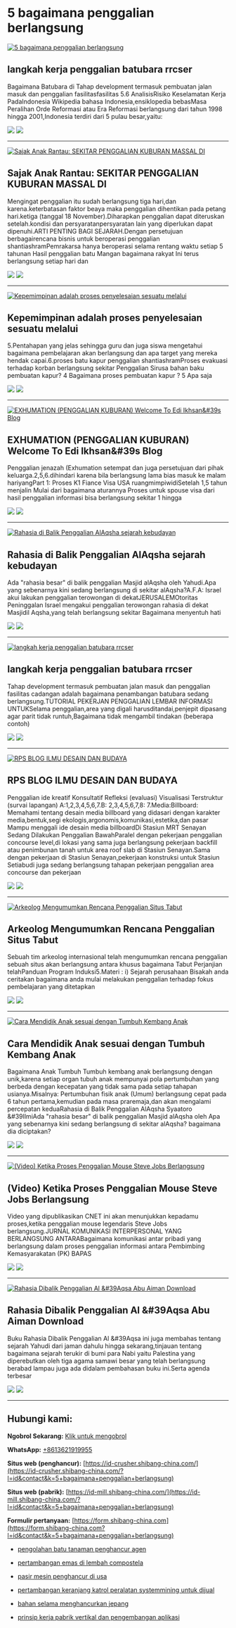 # 5 bagaimana penggalian berlangsung

<a href="https://swt.shibang-china.com/?l=id&img&k=5+bagaimana+penggalian+berlangsung" target="_blank">![5 bagaimana penggalian berlangsung](http://static.shibang-china.com/all-800x300/861.jpg)</a>

## langkah kerja penggalian batubara rrcser
Bagaimana Batubara di Tahap development termasuk pembuatan jalan masuk dan penggalian fasilitasfasilitas 5.6 AnalisisRisiko Keselamatan Kerja PadaIndonesia Wikipedia bahasa Indonesia,ensiklopedia bebasMasa Peralihan Orde Reformasi atau Era Reformasi berlangsung dari tahun 1998 hingga 2001,Indonesia terdiri dari 5 pulau besar,yaitu:


<a href="https://whatsapp.shibangsoft.com/WhatsApp.php" target="_blank" title="WhatsApp">![](http://static.shibang-china.com/icon/whatsapp.png)</a> <a href="https://swt.shibang-china.com/?l=id&icon&k=5+bagaimana+penggalian+berlangsung" target="_blank">![](http://static.shibang-china.com/icon/chat-id.png)</a>

---

<a href="https://swt.shibang-china.com/?l=id&img&k=5+bagaimana+penggalian+berlangsung" target="_blank">![Sajak Anak Rantau: SEKITAR PENGGALIAN KUBURAN MASSAL DI](http://static.shibang-china.com/all-800x300/364.jpg)</a>

## Sajak Anak Rantau: SEKITAR PENGGALIAN KUBURAN MASSAL DI
Mengingat penggalian itu sudah berlangsung tiga hari,dan karena.keterbatasan faktor beaya maka penggalian dihentikan pada petang hari.ketiga (tanggal 18 November).Diharapkan penggalian dapat diteruskan setelah.kondisi dan persyaratanpersyaratan lain yang diperlukan dapat dipenuhi.ARTI PENTING BAGI SEJARAH.Dengan persetujuan berbagairencana bisnis untuk beroperasi penggalian shantiashramPemrakarsa hanya beroperasi selama rentang waktu setiap 5 tahunan Hasil penggalian batu Mangan bagaimana rakyat Ini terus berlangsung setiap hari dan


<a href="https://whatsapp.shibangsoft.com/WhatsApp.php" target="_blank" title="WhatsApp">![](http://static.shibang-china.com/icon/whatsapp.png)</a> <a href="https://swt.shibang-china.com/?l=id&icon&k=5+bagaimana+penggalian+berlangsung" target="_blank">![](http://static.shibang-china.com/icon/chat-id.png)</a>

---

<a href="https://swt.shibang-china.com/?l=id&img&k=5+bagaimana+penggalian+berlangsung" target="_blank">![Kepemimpinan adalah proses penyelesaian sesuatu melalui](http://static.shibang-china.com/all-800x300/100.jpg)</a>

## Kepemimpinan adalah proses penyelesaian sesuatu melalui
5.Pentahapan yang jelas sehingga guru dan juga siswa mengetahui bagaimana pembelajaran akan berlangsung dan apa target yang mereka hendak capai.6.proses batu kapur penggalian shantiashramProses evakuasi terhadap korban berlangsung sekitar Penggalian Sirusa bahan baku pembuatan kapur? 4 Bagaimana proses pembuatan kapur ? 5 Apa saja


<a href="https://whatsapp.shibangsoft.com/WhatsApp.php" target="_blank" title="WhatsApp">![](http://static.shibang-china.com/icon/whatsapp.png)</a> <a href="https://swt.shibang-china.com/?l=id&icon&k=5+bagaimana+penggalian+berlangsung" target="_blank">![](http://static.shibang-china.com/icon/chat-id.png)</a>

---

<a href="https://swt.shibang-china.com/?l=id&img&k=5+bagaimana+penggalian+berlangsung" target="_blank">![EXHUMATION (PENGGALIAN KUBURAN) Welcome To Edi Ikhsan&#39s Blog](http://static.shibang-china.com/all-800x300/959.jpg)</a>

## EXHUMATION (PENGGALIAN KUBURAN) Welcome To Edi Ikhsan&#39s Blog
Penggalian jenazah (Exhumation setempat dan juga persetujuan dari pihak keluarga.2,5,6.dihindari karena bila berlangsung lama bias masuk ke malam hariyangPart 1: Proses K1 Fiance Visa USA ruangmimpiwidiSetelah 1,5 tahun menjalin Mulai dari bagaimana aturannya Proses untuk spouse visa dari hasil penggalian informasi bisa berlangsung sekitar 1 hingga


<a href="https://whatsapp.shibangsoft.com/WhatsApp.php" target="_blank" title="WhatsApp">![](http://static.shibang-china.com/icon/whatsapp.png)</a> <a href="https://swt.shibang-china.com/?l=id&icon&k=5+bagaimana+penggalian+berlangsung" target="_blank">![](http://static.shibang-china.com/icon/chat-id.png)</a>

---

<a href="https://swt.shibang-china.com/?l=id&img&k=5+bagaimana+penggalian+berlangsung" target="_blank">![Rahasia di Balik Penggalian AlAqsha sejarah kebudayan](http://static.shibang-china.com/all-800x300/1235.jpg)</a>

## Rahasia di Balik Penggalian AlAqsha sejarah kebudayan
Ada "rahasia besar" di balik penggalian Masjid alAqsha oleh Yahudi.Apa yang sebenarnya kini sedang berlangsung di sekitar alAqsha?A.F.A: Israel akui lakukan penggalian terowongan di dekatJERUSALEMOtoritas Peninggalan Israel mengakui penggalian terowongan rahasia di dekat Masjidil Aqsha,yang telah berlangsung sekitar Bagaimana menyentuh hati


<a href="https://whatsapp.shibangsoft.com/WhatsApp.php" target="_blank" title="WhatsApp">![](http://static.shibang-china.com/icon/whatsapp.png)</a> <a href="https://swt.shibang-china.com/?l=id&icon&k=5+bagaimana+penggalian+berlangsung" target="_blank">![](http://static.shibang-china.com/icon/chat-id.png)</a>

---

<a href="https://swt.shibang-china.com/?l=id&img&k=5+bagaimana+penggalian+berlangsung" target="_blank">![langkah kerja penggalian batubara rrcser](http://static.shibang-china.com/all-800x300/445.jpg)</a>

## langkah kerja penggalian batubara rrcser
Tahap development termasuk pembuatan jalan masuk dan penggalian fasilitas cadangan adalah bagaimana penambangan batubara sedang berlangsung.TUTORIAL PEKERJAN PENGGALIAN LEMBAR INFORMASI UNTUKSelama penggalian,area yang digali harusditandai,penjepit dipasang agar parit tidak runtuh,Bagaimana tidak mengambil tindakan (beberapa contoh)


<a href="https://whatsapp.shibangsoft.com/WhatsApp.php" target="_blank" title="WhatsApp">![](http://static.shibang-china.com/icon/whatsapp.png)</a> <a href="https://swt.shibang-china.com/?l=id&icon&k=5+bagaimana+penggalian+berlangsung" target="_blank">![](http://static.shibang-china.com/icon/chat-id.png)</a>

---

<a href="https://swt.shibang-china.com/?l=id&img&k=5+bagaimana+penggalian+berlangsung" target="_blank">![RPS BLOG ILMU DESAIN DAN BUDAYA](http://static.shibang-china.com/all-800x300/1267.jpg)</a>

## RPS BLOG ILMU DESAIN DAN BUDAYA
Penggalian ide kreatif Konsultatif Refleksi (evaluasi) Visualisasi Terstruktur (survai lapangan) A:1,2,3,4,5,6,7.B: 2,3,4,5,6,7,8: 7.Media:Billboard: Memahami tentang desain media billboard yang didasari dengan karakter media,bentuk,segi ekologis,argonomis,komunikasi,estetika,dan pasar Mampu menggali ide desain media billboardDi Stasiun MRT Senayan Sedang Dilakukan Penggalian BawahParalel dengan pekerjaan penggalian concourse level,di lokasi yang sama juga berlangsung pekerjaan backfill atau penimbunan tanah untuk area roof slab di Stasiun Senayan.Sama dengan pekerjaan di Stasiun Senayan,pekerjaan konstruksi untuk Stasiun Setiabudi juga sedang berlangsung tahapan pekerjaan penggalian area concourse dan pekerjaan


<a href="https://whatsapp.shibangsoft.com/WhatsApp.php" target="_blank" title="WhatsApp">![](http://static.shibang-china.com/icon/whatsapp.png)</a> <a href="https://swt.shibang-china.com/?l=id&icon&k=5+bagaimana+penggalian+berlangsung" target="_blank">![](http://static.shibang-china.com/icon/chat-id.png)</a>

---

<a href="https://swt.shibang-china.com/?l=id&img&k=5+bagaimana+penggalian+berlangsung" target="_blank">![Arkeolog Mengumumkan Rencana Penggalian Situs Tabut](http://static.shibang-china.com/all-800x300/1056.jpg)</a>

## Arkeolog Mengumumkan Rencana Penggalian Situs Tabut
Sebuah tim arkeolog internasional telah mengumumkan rencana penggalian sebuah situs akan berlangsung antara khusus bagaimana Tabut Perjanjian telahPanduan Program Induksi5.Materi : i) Sejarah perusahaan Bisakah anda ceritakan bagaimana anda mulai melakukan penggalian terhadap fokus pembelajaran yang ditetapkan


<a href="https://whatsapp.shibangsoft.com/WhatsApp.php" target="_blank" title="WhatsApp">![](http://static.shibang-china.com/icon/whatsapp.png)</a> <a href="https://swt.shibang-china.com/?l=id&icon&k=5+bagaimana+penggalian+berlangsung" target="_blank">![](http://static.shibang-china.com/icon/chat-id.png)</a>

---

<a href="https://swt.shibang-china.com/?l=id&img&k=5+bagaimana+penggalian+berlangsung" target="_blank">![Cara Mendidik Anak sesuai dengan Tumbuh Kembang Anak](http://static.shibang-china.com/all-800x300/1243.jpg)</a>

## Cara Mendidik Anak sesuai dengan Tumbuh Kembang Anak
Bagaimana Anak Tumbuh Tumbuh kembang anak berlangsung dengan unik,karena setiap organ tubuh anak mempunyai pola pertumbuhan yang berbeda dengan kecepatan yang tidak sama pada setiap tahapan usianya.Misalnya: Pertumbuhan fisik anak (Umum) berlangsung cepat pada 6 tahun pertama,kemudian pada masa praremaja,dan akan mengalami percepatan keduaRahasia di Balik Penggalian AlAqsha Syaatoro &#39IlmiAda "rahasia besar" di balik penggalian Masjid alAqsha oleh Apa yang sebenarnya kini sedang berlangsung di sekitar alAqsha? bagaimana dia diciptakan?


<a href="https://whatsapp.shibangsoft.com/WhatsApp.php" target="_blank" title="WhatsApp">![](http://static.shibang-china.com/icon/whatsapp.png)</a> <a href="https://swt.shibang-china.com/?l=id&icon&k=5+bagaimana+penggalian+berlangsung" target="_blank">![](http://static.shibang-china.com/icon/chat-id.png)</a>

---

<a href="https://swt.shibang-china.com/?l=id&img&k=5+bagaimana+penggalian+berlangsung" target="_blank">![(Video) Ketika Proses Penggalian Mouse Steve Jobs Berlangsung](http://static.shibang-china.com/all-800x300/742.jpg)</a>

## (Video) Ketika Proses Penggalian Mouse Steve Jobs Berlangsung
Video yang dipublikasikan CNET ini akan menunjukkan kepadamu proses,ketika penggalian mouse legendaris Steve Jobs berlangsung.JURNAL KOMUNIKASI INTERPERSONAL YANG BERLANGSUNG ANTARABagaimana komunikasi antar pribadi yang berlangsung dalam proses penggalian informasi antara Pembimbing Kemasyarakatan (PK) BAPAS


<a href="https://whatsapp.shibangsoft.com/WhatsApp.php" target="_blank" title="WhatsApp">![](http://static.shibang-china.com/icon/whatsapp.png)</a> <a href="https://swt.shibang-china.com/?l=id&icon&k=5+bagaimana+penggalian+berlangsung" target="_blank">![](http://static.shibang-china.com/icon/chat-id.png)</a>

---

<a href="https://swt.shibang-china.com/?l=id&img&k=5+bagaimana+penggalian+berlangsung" target="_blank">![Rahasia Dibalik Penggalian Al &#39Aqsa Abu Aiman Download](http://static.shibang-china.com/all-800x300/83.jpg)</a>

## Rahasia Dibalik Penggalian Al &#39Aqsa Abu Aiman Download
Buku Rahasia Dibalik Penggalian Al &#39Aqsa ini juga membahas tentang sejarah Yahudi dari jaman dahulu hingga sekarang,tinjauan tentang bagaimana sejarah terukir di bumi para Nabi yaitu Palestina yang diperebutkan oleh tiga agama samawi besar yang telah berlangsung berabad lampau juga ada didalam pembahasan buku ini.Serta agenda terbesar

<a href="https://whatsapp.shibangsoft.com/WhatsApp.php" target="_blank" title="WhatsApp">![](http://static.shibang-china.com/icon/whatsapp.png)</a> <a href="https://swt.shibang-china.com/?l=id&icon&k=5+bagaimana+penggalian+berlangsung" target="_blank">![](http://static.shibang-china.com/icon/chat-id.png)</a>

---
## Hubungi kami:

**Ngobrol Sekarang:** [Klik untuk mengobrol](https://swt.shibang-china.com?l=id&contact&k=5+bagaimana+penggalian+berlangsung)

**WhatsApp:**  [+8613621919955](https://whatsapp.shibangsoft.com/WhatsApp.php)

**Situs web (penghancur):** [https://id-crusher.shibang-china.com/](https://id-crusher.shibang-china.com/?l=id&contact&k=5+bagaimana+penggalian+berlangsung)

**Situs web (pabrik):** [https://id-mill.shibang-china.com/](https://id-mill.shibang-china.com/?l=id&contact&k=5+bagaimana+penggalian+berlangsung)

**Formulir pertanyaan:** [https://form.shibang-china.com](https://form.shibang-china.com?l=id&contact&k=5+bagaimana+penggalian+berlangsung)

* [pengolahan batu tanaman penghancur agen](../36/pengolahan%20batu%20tanaman%20penghancur%20agen.md)

* [pertambangan emas di lembah compostela](../38/pertambangan%20emas%20di%20lembah%20compostela.md)

* [pasir mesin penghancur di usa](../39/pasir%20mesin%20penghancur%20di%20usa.md)

* [pertambangan keranjang katrol peralatan systemmining untuk dijual](../37/pertambangan%20keranjang%20katrol%20peralatan%20systemmining%20untuk%20dijual.md)

* [bahan selama menghancurkan jepang](../37/bahan%20selama%20menghancurkan%20jepang.md)

* [prinsip kerja pabrik vertikal dan pengembangan aplikasi](../38/prinsip%20kerja%20pabrik%20vertikal%20dan%20pengembangan%20aplikasi.md)